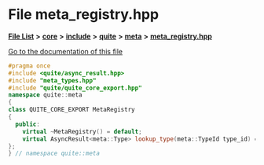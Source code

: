 

# File meta\_registry.hpp

[**File List**](files.md) **>** [**core**](dir_6f77a39b07c019ccd7492ea87272f732.md) **>** [**include**](dir_25de89a49d1da2858ac6330785c12b40.md) **>** [**quite**](dir_6f50b8774c4552618988001c2022dcf6.md) **>** [**meta**](dir_18a9029093157c789cf17586512ae04d.md) **>** [**meta\_registry.hpp**](meta__registry_8hpp.md)

[Go to the documentation of this file](meta__registry_8hpp.md)


```C++
#pragma once
#include <quite/async_result.hpp>
#include "meta_types.hpp"
#include "quite/quite_core_export.hpp"
namespace quite::meta
{
class QUITE_CORE_EXPORT MetaRegistry
{
  public:
    virtual ~MetaRegistry() = default;
    virtual AsyncResult<meta::Type> lookup_type(meta::TypeId type_id) = 0;
};
} // namespace quite::meta
```


